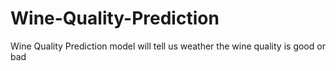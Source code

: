 # Wine-Quality-Prediction
Wine Quality Prediction model will tell us weather the wine quality is good or bad
